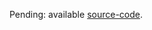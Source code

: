 Pending: available [source-code](http://code.google.com/p/specrunner/source/browse/#git%2Ftrunk%2Fspecrunner-tomcat).